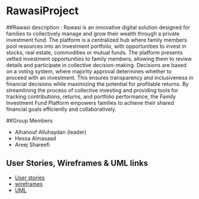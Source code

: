 # RawasiProject
##Rawasi 
description : Rawasi is an innovative digital solution designed for families to collectively manage and grow their wealth through a private investment fund. The platform is a centralized hub where family members pool resources into an investment portfolio, with opportunities to invest in stocks, real estate, commodities or mutual funds.
The platform presents vetted investment opportunities to family members, allowing them to review details and participate in collective decision-making. Decisions are based on a voting system, where majority approval determines whether to proceed with an investment. This ensures transparency and inclusiveness in financial decisions while maximizing the potential for profitable returns.
By streamlining the process of collective investing and providing tools for tracking contributions, returns, and portfolio performance, the Family Investment Fund Platform empowers families to achieve their shared financial goals efficiently and collaboratively.

##Group Members
- Alhanouf Alluhaydan (leader)
- Hessa Almasaad
- Areej Shareefi 



## User Stories, Wireframes & UML links
- [User stories](https://docs.google.com/document/d/1R3wHb7ntyixGY18osMH3N6pcLeYyAzbf/edit?usp=sharing&ouid=112136149649779017823&rtpof=true&sd=true)
- [wireframes](https://wireframe.cc/pro/pp/c81e3f770850355)
- [UML](https://lucid.app/lucidchart/e6c0a816-2914-4a9e-8db3-c85c52a355c9/edit?viewport_loc=-1811%2C22%2C2916%2C1618%2CHWEp-vi-RSFO&invitationId=inv_d998284d-6541-45d7-ab99-9c05f0eb0bd4)
